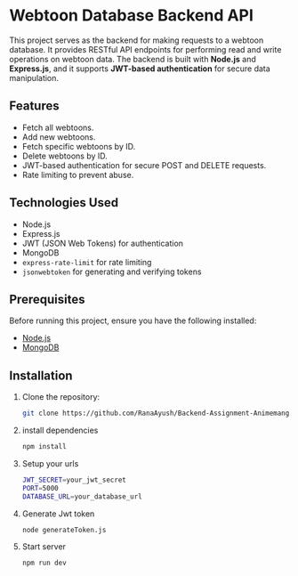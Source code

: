 # Webtoon Database Backend API

This project serves as the backend for making requests to a webtoon database. It provides RESTful API endpoints for performing read and write operations on webtoon data. The backend is built with **Node.js** and **Express.js**, and it supports **JWT-based authentication** for secure data manipulation.

## Features

- Fetch all webtoons.
- Add new webtoons.
- Fetch specific webtoons by ID.
- Delete webtoons by ID.
- JWT-based authentication for secure POST and DELETE requests.
- Rate limiting to prevent abuse.

## Technologies Used

- Node.js
- Express.js
- JWT (JSON Web Tokens) for authentication
- MongoDB
- `express-rate-limit` for rate limiting
- `jsonwebtoken` for generating and verifying tokens

## Prerequisites

Before running this project, ensure you have the following installed:

- [Node.js](https://nodejs.org/en/)
- [MongoDB](https://www.mongodb.com/)

## Installation

1. Clone the repository:
   ```bash
   git clone https://github.com/RanaAyush/Backend-Assignment-Animemangatoon.git

2. install dependencies
    ```bash 
    npm install

3. Setup your urls
    ```bash
    JWT_SECRET=your_jwt_secret
    PORT=5000
    DATABASE_URL=your_database_url
4. Generate Jwt token
    ```bash
    node generateToken.js
5. Start server
    ```bash
    npm run dev

